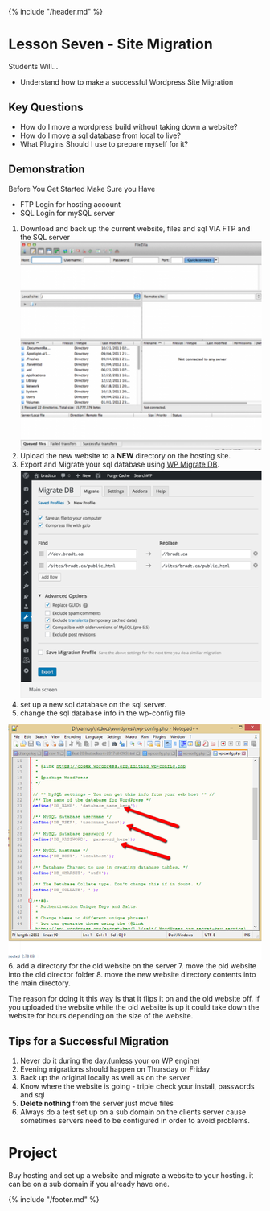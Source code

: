 {% include "/header.md" %}

# Lesson Seven - Site Migration

Students Will...
* Understand how to make a successful Wordpress Site Migration

## Key Questions
* How do I move a wordpress build without taking down a website?
* How do I move a sql database from local to live?
* What Plugins Should I use to prepare myself for it?



## Demonstration
Before You Get Started Make Sure you Have
* FTP Login for hosting account
* SQL Login for mySQL server


1. Download and back up the current website, files and sql VIA FTP and the SQL server ![ftpclient](images/ftp.png)
2. Upload the new website to a **NEW** directory on the hosting site. 
3. Export and Migrate your sql database using [WP Migrate DB](https://wordpress.org/plugins/wp-migrate-db/). ![wp migrate db](images/wpdb.png)
4. set up a new sql database on the sql server.
5. change the sql database info in the wp-config file 


![wp config file](images/wpconfigfile.png)
6. add a directory for the old website on the server
7. move the old website into the old director folder
8. move the new website directory contents into the main directory.

The reason for doing it this way is that it flips it on and the old website off. if you uploaded the website while the old website is up it could take down the website for hours depending on the size of the website. 


## Tips for a Successful Migration
1. Never do it during the day.(unless your on WP engine)
2. Evening migrations should happen on Thursday or Friday
3. Back up the original locally as well as on the server
4. Know where the website is going - triple check your install, passwords and sql
5. **Delete nothing** from the server just move files
6. Always do a test set up on a sub domain on the clients server cause sometimes servers need to be configured in order to avoid problems.

# Project
Buy hosting and set up a website and migrate a website to your hosting. it can be on a sub domain if you already have one.

{% include "/footer.md" %}
